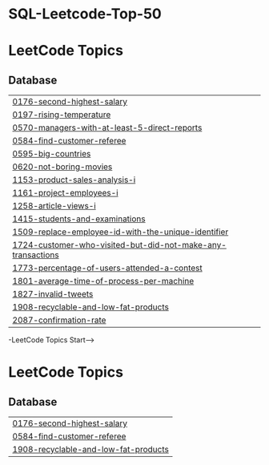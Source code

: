 # SQL-Leetcode-Top-50
<!---LeetCode Topics Start-->
# LeetCode Topics
## Database
|  |
| ------- |
| [0176-second-highest-salary](https://github.com/Manoj18121812/SQL-Leetcode-Top-50/tree/master/0176-second-highest-salary) |
| [0197-rising-temperature](https://github.com/Manoj18121812/SQL-Leetcode-Top-50/tree/master/0197-rising-temperature) |
| [0570-managers-with-at-least-5-direct-reports](https://github.com/Manoj18121812/SQL-Leetcode-Top-50/tree/master/0570-managers-with-at-least-5-direct-reports) |
| [0584-find-customer-referee](https://github.com/Manoj18121812/SQL-Leetcode-Top-50/tree/master/0584-find-customer-referee) |
| [0595-big-countries](https://github.com/Manoj18121812/SQL-Leetcode-Top-50/tree/master/0595-big-countries) |
| [0620-not-boring-movies](https://github.com/Manoj18121812/SQL-Leetcode-Top-50/tree/master/0620-not-boring-movies) |
| [1153-product-sales-analysis-i](https://github.com/Manoj18121812/SQL-Leetcode-Top-50/tree/master/1153-product-sales-analysis-i) |
| [1161-project-employees-i](https://github.com/Manoj18121812/SQL-Leetcode-Top-50/tree/master/1161-project-employees-i) |
| [1258-article-views-i](https://github.com/Manoj18121812/SQL-Leetcode-Top-50/tree/master/1258-article-views-i) |
| [1415-students-and-examinations](https://github.com/Manoj18121812/SQL-Leetcode-Top-50/tree/master/1415-students-and-examinations) |
| [1509-replace-employee-id-with-the-unique-identifier](https://github.com/Manoj18121812/SQL-Leetcode-Top-50/tree/master/1509-replace-employee-id-with-the-unique-identifier) |
| [1724-customer-who-visited-but-did-not-make-any-transactions](https://github.com/Manoj18121812/SQL-Leetcode-Top-50/tree/master/1724-customer-who-visited-but-did-not-make-any-transactions) |
| [1773-percentage-of-users-attended-a-contest](https://github.com/Manoj18121812/SQL-Leetcode-Top-50/tree/master/1773-percentage-of-users-attended-a-contest) |
| [1801-average-time-of-process-per-machine](https://github.com/Manoj18121812/SQL-Leetcode-Top-50/tree/master/1801-average-time-of-process-per-machine) |
| [1827-invalid-tweets](https://github.com/Manoj18121812/SQL-Leetcode-Top-50/tree/master/1827-invalid-tweets) |
| [1908-recyclable-and-low-fat-products](https://github.com/Manoj18121812/SQL-Leetcode-Top-50/tree/master/1908-recyclable-and-low-fat-products) |
| [2087-confirmation-rate](https://github.com/Manoj18121812/SQL-Leetcode-Top-50/tree/master/2087-confirmation-rate) |
<!---LeetCode Topics End-->-LeetCode Topics Start-->
# LeetCode Topics
## Database
|  |
| ------- |
| [0176-second-highest-salary](https://github.com/Manoj18121812/SQL-Leetcode-Top-50/tree/master/0176-second-highest-salary) |
| [0584-find-customer-referee](https://github.com/Manoj18121812/SQL-Leetcode-Top-50/tree/master/0584-find-customer-referee) |
| [1908-recyclable-and-low-fat-products](https://github.com/Manoj18121812/SQL-Leetcode-Top-50/tree/master/1908-recyclable-and-low-fat-products) |

